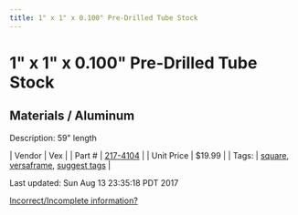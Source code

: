```yaml
---
title: 1" x 1" x 0.100" Pre-Drilled Tube Stock
---
```


# 1" x 1" x 0.100" Pre-Drilled Tube Stock
## Materials / Aluminum
Description: 	59" length 

| Vendor | Vex | 
| Part # | [217-4104](http://www.vexrobotics.com/vexpro/versaframe/versaframestock.html) | 
| Unit Price | $19.99 | 
| Tags: | [square](https://jgermita.github.io/frc-parts/search/?q=square), [versaframe](https://jgermita.github.io/frc-parts/search/?q=versaframe), [suggest tags](https://docs.google.com/forms/d/e/1FAIpQLSeWyY8v3RgOty-MyWmh9U0iivNYN_molChYyS-0U-o-kOAv_g/viewform) | 

Last updated: Sun Aug 13 23:35:18 PDT 2017

 [Incorrect/Incomplete information?](https://docs.google.com/forms/d/e/1FAIpQLSeWyY8v3RgOty-MyWmh9U0iivNYN_molChYyS-0U-o-kOAv_g/viewform)